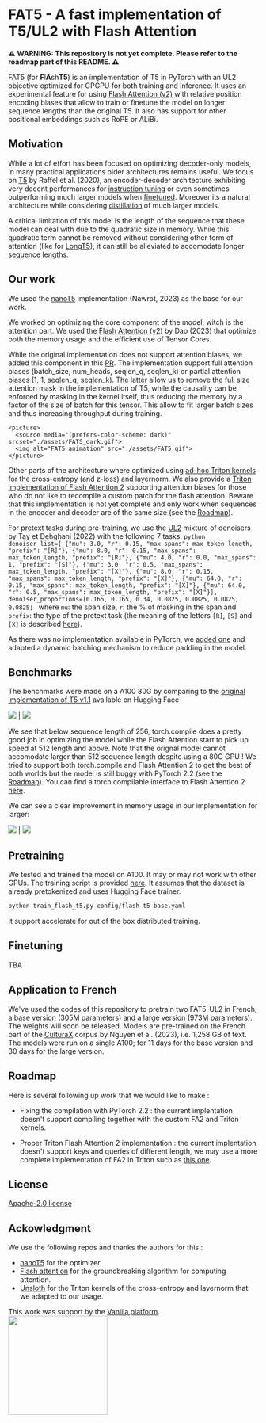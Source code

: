 # FAT5 - A fast implementation of T5/UL2 with Flash Attention

**⚠ WARNING: This repository is not yet complete. Please refer to the roadmap part of this README. ⚠**

FAT5 (for **F**l**A**sh**T5**) is an implementation of T5 in PyTorch with an UL2 objective optimized for GPGPU for both training and inference.
It uses an experimental feature for using [Flash Attention (v2)](https://arxiv.org/abs/2307.08691) with relative position encoding biases
that allow to train or finetune the model on longer sequence lengths than the original T5. It also has support for other positional embeddings such as RoPE or ALiBi.

## Motivation

While a lot of effort has been focused on optimizing decoder-only models, in many practical applications older architectures remains useful.
We focus on [T5](http://jmlr.org/papers/v21/20-074.html) by Raffel et al. (2020), an encoder-decoder architecture exhibiting very decent performances for [instruction tuning](https://arxiv.org/pdf/2306.04757.pdf) or even sometimes outperforming much larger models when [finetuned](https://arxiv.org/pdf/2402.00841.pdf). Moreover its a natural architecture while considering [distillation](https://arxiv.org/abs/2305.02301) of much larger models.

A critical limitation of this model is the length of the sequence that these model can deal with due to the quadratic size in memory. While this
quadratic term cannot be removed without considering other form of attention (like for [LongT5](https://arxiv.org/abs/2112.07916)), it can
still be alleviated to accomodate longer sequence lengths.

## Our work

We used the [nanoT5](https://github.com/PiotrNawrot/nanoT5?tab=readme-ov-file#cite) implementation (Nawrot, 2023)  as the base for our work.

We worked on optimizing the core component of the model, witch is the attention part. We used the [Flash Attention (v2)](https://arxiv.org/abs/2307.08691) by Dao (2023) that optimize both the memory usage and the efficient use of Tensor Cores.

While the original implementation does not support attention biases, we added this component in this [PR](https://github.com/Dao-AILab/flash-attention/pull/617). The implementation support full attention biases (batch_size, num_heads, seqlen_q, seqlen_k) or partial attention biases (1, 1, seqlen_q, seqlen_k). The latter allow us to remove the full size attention mask in the implementation of T5, while the causality can be enforced by masking in the kernel itself, thus reducing the memory by a factor of the size of batch for this tensor. This allow to fit larger batch sizes and thus increasing throughput during training.

    <picture>
      <source media="(prefers-color-scheme: dark)" srcset="./assets/FAT5_dark.gif">
      <img alt="FAT5 animation" src="./assets/FAT5.gif">
    </picture>

Other parts of the architecture where optimized using [ad-hoc Triton kernels](src/model/ops/) for the cross-entropy (and z-loss) and layernorm. We also provide a [Triton implementation of Flash Attention 2](src/model/ops/flash_attention_v2_bias.py) supporting attention biases for those who do not like to recompile a custom patch for the flash attention. Beware that this implementation is not yet complete and only work when sequences in the encoder and decoder are of the same size (see the [Roadmap](#roadmap)).

For pretext tasks during pre-training, we use the [UL2](https://arxiv.org/abs/2205.05131v3) mixture of denoisers by Tay et Dehghani (2022) with the following 7 tasks:
    ```python
    denoiser_list=[
    {"mu": 3.0, "r": 0.15, "max_spans": max_token_length, "prefix": "[R]"},
    {"mu": 8.0, "r": 0.15, "max_spans": max_token_length, "prefix": "[R]"},
    {"mu": 4.0, "r": 0.0, "max_spans": 1, "prefix": "[S]"},
    {"mu": 3.0, "r": 0.5, "max_spans": max_token_length, "prefix": "[X]"},
    {"mu": 8.0, "r": 0.15, "max_spans": max_token_length, "prefix": "[X]"},
    {"mu": 64.0, "r": 0.15, "max_spans": max_token_length, "prefix": "[X]"},
    {"mu": 64.0, "r": 0.5, "max_spans": max_token_length, "prefix": "[X]"}],
    denoiser_proportions=[0.165, 0.165, 0.34, 0.0825, 0.0825, 0.0825, 0.0825]
    ```
    where `mu`: the span size, `r`: the % of masking in the span and `prefix`: the type of the pretext task (the meaning of the letters `[R]`, `[S]` and `[X]` is described [here](https://huggingface.co/google/ul2#mixture-of-denoisers)).

As there was no implementation available in PyTorch, we [added one](src/data/data_collator_ul2.py) and adapted a dynamic batching mechanism to reduce padding in the model.

## Benchmarks

The benchmarks were made on a A100 80G by comparing to the [original implementation of T5 v1.1](https://huggingface.co/docs/transformers/model_doc/t5v1.1) available on Hugging Face

![](assets/benchmarks/fwd-bfloat16-b16.png)  |  ![](assets/benchmarks/bwd-bfloat16-b16.png)

We see that below sequence length of 256, torch.compile does a pretty good job in optimizing the model while the Flash Attention
start to pick up speed at 512 length and above. Note that the orignal model cannot accomodate larger than 512 sequence length despite using a 80G GPU !
We tried to support both torch.compile and Flash Attention 2 to get the best of both worlds but the model is still buggy with PyTorch 2.2 (see the [Roadmap]()). You can find a torch compilable interface to Flash Attention 2 [here](src/utils/fa2_lib/).

We can see a clear improvement in memory usage in our implementation for larger:

![](assets/benchmarks/mem-bfloat16-b8.png)  |  ![](assets/benchmarks/mem-bfloat16-b32.png)

## Pretraining

We tested and trained the model on A100. It may or may not work with other GPUs.
The training script is provided [here](train_flash_t5.py). It assumes that the dataset is already pretokenized and uses Hugging Face trainer.
```python
python train_flash_t5.py config/flash-t5-base.yaml
```

It support accelerate for out of the box distributed training.

## Finetuning

TBA

## Application to French
We've used the codes of this repository to pretrain two FAT5-UL2 in French, a base version (305M parameters) and a large version (973M parameters).
The weights will soon be released.
Models are pre-trained on the French part of the [CulturaX](https://huggingface.co/datasets/uonlp/CulturaX) corpus by Nguyen et al. (2023), i.e. 1,258 GB of text.
The models were run on a single A100; for 11 days for the base version and 30 days for the large version.

## Roadmap
Here is several following up work that we would like to make :

- Fixing the compilation with PyTorch 2.2 : the current implentation doesn't support compiling together with the custom FA2 and Triton kernels.

- Proper Triton Flash Attention 2 implementation : the current implentation doesn't support keys and queries of different length,
we may use a more complete implementation of FA2 in Triton such as [this one](https://github.com/FlagOpen/FlagAttention).

## License
[Apache-2.0 license](https://github.com/catie-aq/flashT5/tree/main?tab=Apache-2.0-1-ov-file#readme)

## Ackowledgment

We use the following repos and thanks the authors for this :
- [nanoT5](https://github.com/PiotrNawrot/nanoT5) for the optimizer.
- [Flash attention](https://github.com/Dao-AILab/flash-attention) for the groundbreaking algorithm for computing attention.
- [Unsloth](https://github.com/unslothai/unsloth) for the Triton kernels of the cross-entropy and layernorm that we adapted to our usage.


This work was support by the [Vaniila platform](http://vaniila.ai/).
[<img width="200" src="https://www.vaniila.ai/wp-content/uploads/2020/02/Vaniila_bleu_horizontal.png">](http://vaniila.ai/)
